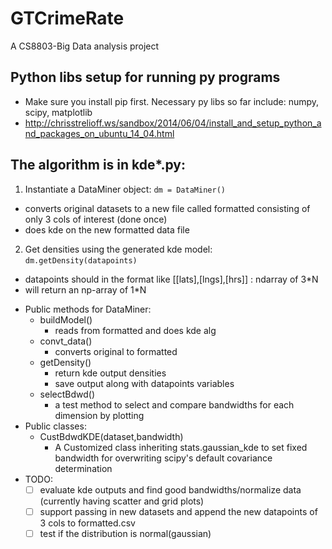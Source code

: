 # GTCrimeRate
A CS8803-Big Data analysis project

## Python libs setup for running py programs
- Make sure you install pip first. Necessary py libs so far include: numpy, scipy, matplotlib
- http://chrisstrelioff.ws/sandbox/2014/06/04/install_and_setup_python_and_packages_on_ubuntu_14_04.html

## The algorithm is in kde*.py:
1. Instantiate a DataMiner object: `dm = DataMiner()`
  * converts original datasets to a new file called formatted consisting of only 3 cols of interest (done once)
  * does kde on the new formatted data file
2. Get densities using the generated kde model: `dm.getDensity(datapoints)`
  * datapoints should in the format like \[\[lats],\[lngs],\[hrs]] : ndarray of 3*N
  * will return an np-array of 1*N
- Public methods for DataMiner:
  * buildModel()
    - reads from formatted and does kde alg
  * convt_data()
    - converts original to formatted 
  * getDensity()
  	- return kde output densities
  	- save output along with datapoints variables
  * selectBdwd()
  	- a test method to select and compare bandwidths for each dimension by plotting
- Public classes:
  * CustBdwdKDE(dataset,bandwidth)
  	- A Customized class inheriting stats.gaussian_kde to set fixed bandwidth for overwriting scipy's default covariance determination
- TODO:
  - [ ] evaluate kde outputs and find good bandwidths/normalize data (currently having scatter and grid plots)
  - [ ] support passing in new datasets and append the new datapoints of 3 cols to formatted.csv
  - [ ] test if the distribution is normal(gaussian)
